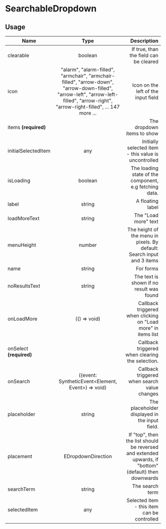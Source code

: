 <!-- 
This is an auto-generated markdown. 
You can change it in "src/SearchableDropdown/SearchableDropdown.tsx" and run build:docs to update this file.
-->
# SearchableDropdown

## Usage
| Name        | Type           | Description  |
| ----------- |:--------------:| ------------:|
|clearable|boolean|If true, than the field can be cleared
|icon|"alarm", "alarm-filled", "armchair", "armchair-filled", "arrow-down", "arrow-down-filled", "arrow-left", "arrow-left-filled", "arrow-right", "arrow-right-filled", ... 147 more ...|Icon on the left of the input field
|items **(required)**||The dropdown items to show
|initialSelectedItem|any|Initially selected item - this value is uncontrolled
|isLoading|boolean|The loading state of the component, e.g fetching data.
|label|string|A floating label
|loadMoreText|string|The "Load more" text
|menuHeight|number|The height of the menu in pixels. By default: Search input and 3 items
|name|string|For forms
|noResultsText|string|The text is shown if no result was found
|onLoadMore|(() => void)|Callback triggered when clicking on "Load more" in items list
|onSelect **(required)**||Callback triggered when clearing the selection.
|onSearch|((event: SyntheticEvent<Element, Event>) => void)|Callback triggered when search value changes
|placeholder|string|The placeholder displayed in the input field.
|placement|EDropdownDirection|If "top", then the list should be reversed and extended upwards, if "bottom" (default) then downwards
|searchTerm|string|The search term
|selectedItem|any|Selected item - this item can be controlled
